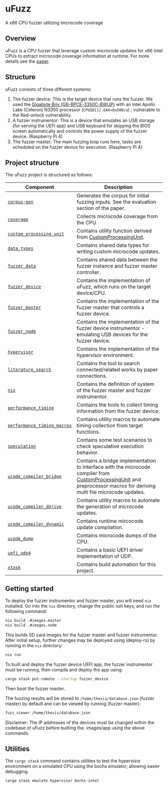 # uFuzz
A x86 CPU fuzzer utilizing microcode coverage

## Overview
uFuzz is a CPU fuzzer that leverage custom microcode updates for x86 Intel
CPUs to extract microcode coverage information at runtime. For more details
see the [paper](xxx).

## Structure
uFuzz consists of three different systems:
1. The fuzzer device: This is the target device that runs the fuzzer. We used the [Gigabyte Brix (GB-BPCE-3350C-BWUP)](https://www.gigabyte.com/de/Mini-PcBarebone/GB-BPCE-3350C-rev-10) with an Intel Apollo Lake (Celeron) N3350 processor (`CPUID[1].EAX=0x506ca`) ; vulnerable to the Red-unlock vulnerability.
2. A fuzzer instrumentor: This is a device that emulates an USB storage (for serving the UEFI app) and USB keyboard for skipping the BIOS screen automatically and controls the power supply of the fuzzer device. (Raspberry Pi 4)
3. The fuzzer master: The main fuzzing loop runs here, tasks are scheduled on the fuzzer device for execution. (Raspberry Pi 4)

## Project structure
The uFuzz project is structured as follows:

Component       | Description
--------------- | -----------
[`corpus-gen`](corpus-gen/) | Generates the corpus for initial fuzzing inputs. See the evaluation section of the paper. 
[`coverage`](coverage/) | Collects microcode coverage from the CPU
[`custom_processing_unit`](custom_processing_unit/) | Contains utility function derived from [CustomProcessingUnit](https://github.com/pietroborrello/CustomProcessingUnit).
[`data_types`](data_types/) | Contains shared data types for writing custom microcode updates.
[`fuzzer_data`](fuzzer_data/) | Contains shared data between the fuzzer instance and fuzzer master controller.
[`fuzzer_device`](fuzzer_device/) | Contains the implementation of uFuzz, which runs on the target device/CPU.
[`fuzzer_master`](fuzzer_master/) | Contains the implementation of the fuzzer master that controls a fuzzer device.
[`fuzzer_node`](fuzzer_node/) | Contains the implementation of the fuzzer device instrumentor - emulating USB devices for the fuzzer device.
[`hypervisor`](hypervisor/) | Contains the implementation of the hypervisor environment.
[`literature_search`](literature_search/) | Contains the tool to search connected/related works by paper connections.
[`nix`](nix/) | Contains the definition of system of the fuzzer master and fuzzer instrumentor.
[`performance_timing`](performance_timing/) | Contains the tools to collect timing information from the fuzzer device,
[`performance_timing_macros`](performance_timing_macros/) | Contains utility macros to automate timing collection from target functions.
[`speculation`](speculation/) | Contains some test scenarios to check speculative execution behavior.
[`ucode_compiler_bridge`](ucode_compiler_bridge/) | Contains a bridge implementation to interface with the microcode compiler from [CustomProcessingUnit](https://github.com/pietroborrello/CustomProcessingUnit) and preprocessor macros for deriving multi file microcode updates.
[`ucode_compiler_derive`](ucode_compiler_derive/)| Contains utility macros to automate the generation of microcode updates.
[`ucode_compiler_dynamic`](ucode_compiler_dynamic/) | Contains runtime mircocode update compilation.
[`ucode_dump`](ucode_dump/) | Contains microcode dumps of the CPU.
[`uefi_udp4`](uefi_udp4/) | Contains a basic UEFI driver implementation of UDP.
[`xtask`](xtask/) | Contains build automation for this project.

## Getting started
To deploy the fuzzer instrumentor and fuzzer master, you will need `nix` installed.
Go into the `nix` directory, change the public ssh keys, and run the following command:
```bash
nix build .#images.master
nix build .#images.node
```
This builds SD card images for the fuzzer master and fuzzer instrumentor. After initial setup,
further changes may be deployed using (deploy-rs) by running in the `nix` directory:
```bash
nix run
```

To built and deploy the fuzzer device UEFI app, the fuzzer instrumentor must be running, then
compile and deploy the app using:
```bash
cargo xtask put-remote --startup fuzzer_device
```

Then boot the fuzzer master.

The fuzzing results will be stored to `/home/thesis/database.json` (fuzzer master) by default
and can be viewed by running (fuzzer master):
```bash
fuzz_viewer /home/thesis/database.json
```

Disclaimer: The IP addresses of the devices must be changed within the codebase of uFuzz before builting the.
images/app using the above commands.

## Utilities
The `cargo xtask` command contains utilities to test the hypervisor environment on a simulated
CPU using the bochs emulator; allowing easier debugging.
```bash
cargo xtask emulate hypervisor bochs-intel
```